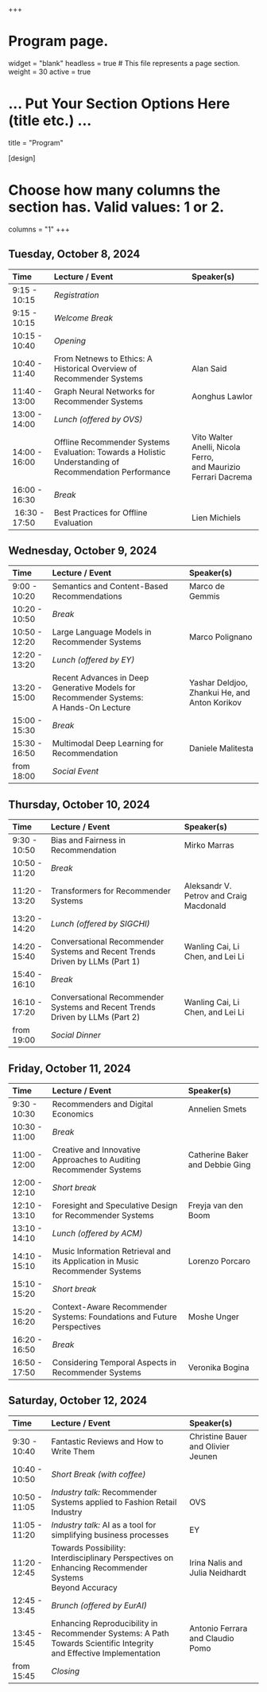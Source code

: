 +++
# Program page.
widget = "blank"
headless = true  # This file represents a page section.
weight = 30
active = true 

# ... Put Your Section Options Here (title etc.) ...
title = "Program"

[design]
  # Choose how many columns the section has. Valid values: 1 or 2.
  columns = "1"
+++

## Tuesday, October 8, 2024
| Time | Lecture / Event | Speaker(s) |
|:-----|:--------|:---------|
| 9:15 - 10:15   | *Registration* ||
| 9:15 - 10:15   | *Welcome Break* ||
| 10:15 - 10:40  | *Opening* ||
| 10:40 - 11:40 | From Netnews to Ethics: A Historical Overview of Recommender Systems | Alan Said | 
| 11:40 - 13:00 | Graph Neural Networks for Recommender Systems | Aonghus Lawlor |
| 13:00 - 14:00 | *Lunch (offered by OVS)* || 
| 14:00 - 16:00 | Offline Recommender Systems Evaluation: Towards a Holistic Understanding of<br>Recommendation Performance | Vito Walter Anelli, Nicola Ferro,<br>and Maurizio Ferrari Dacrema |
| 16:00 - 16:30 | *Break* ||
| 16:30 - 17:50 | Best Practices for Offline Evaluation | Lien Michiels |


## Wednesday, October 9, 2024
| Time | Lecture / Event | Speaker(s) |
|:-----|:--------|:---------|
| 9:00 - 10:20  | Semantics and Content-Based Recommendations | Marco de Gemmis |
| 10:20 - 10:50 | *Break* ||
| 10:50 - 12:20 | Large Language Models in Recommender Systems | Marco Polignano |
| 12:20 - 13:20 | *Lunch (offered by EY)* ||
| 13:20 - 15:00 | Recent Advances in Deep Generative Models for Recommender Systems:<br>A Hands-On Lecture | Yashar Deldjoo, Zhankui He, and<br>Anton Korikov |
| 15:00 - 15:30 | *Break* ||
| 15:30 - 16:50 | Multimodal Deep Learning for Recommendation | Daniele Malitesta |
| from 18:00    | *Social Event* ||


## Thursday, October 10, 2024
| Time | Lecture / Event | Speaker(s) |
|:-----|:--------|:---------|
| 9:30 - 10:50 | Bias and Fairness in Recommendation | Mirko Marras |
| 10:50 - 11:20 | *Break* ||
| 11:20 - 13:20  | Transformers for Recommender Systems | Aleksandr V. Petrov and Craig Macdonald|
| 13:20 - 14:20 | *Lunch (offered by SIGCHI)* ||
| 14:20 - 15:40 | Conversational Recommender Systems and Recent Trends Driven by LLMs (Part 1) | Wanling Cai, Li Chen, and Lei Li |
| 15:40 - 16:10 | *Break* ||
| 16:10 - 17:20 | Conversational Recommender Systems and Recent Trends Driven by LLMs (Part 2) | Wanling Cai, Li Chen, and Lei Li |
| from 19:00    | *Social Dinner* ||


## Friday, October 11, 2024
| Time | Lecture / Event | Speaker(s) |
|:-----|:--------|:---------|
| 9:30 - 10:30  | Recommenders and Digital Economics | Annelien Smets |
| 10:30 - 11:00 | *Break* ||
| 11:00 - 12:00 | Creative and Innovative Approaches to Auditing Recommender Systems | Catherine Baker and Debbie Ging |
| 12:00 - 12:10 | *Short break* ||
| 12:10 - 13:10 | Foresight and Speculative Design for Recommender Systems | Freyja van den Boom |
| 13:10 - 14:10 | *Lunch (offered by ACM)* ||
| 14:10 - 15:10 | Music Information Retrieval and its Application in Music Recommender Systems | Lorenzo Porcaro |
| 15:10 - 15:20 | *Short break* ||
| 15:20 - 16:20 | Context-Aware Recommender Systems: Foundations and Future Perspectives | Moshe Unger |
| 16:20 - 16:50 | *Break* ||
| 16:50 - 17:50 | Considering Temporal Aspects in Recommender Systems | Veronika Bogina |


## Saturday, October 12, 2024
| Time | Lecture / Event | Speaker(s) |
|:-----|:--------|:---------|
| 9:30 - 10:40  | Fantastic Reviews and How to Write Them | Christine Bauer and Olivier Jeunen |
| 10:40 - 10:50 | *Short Break (with coffee)* ||
| 10:50 - 11:05  | *Industry talk:* Recommender Systems applied to Fashion Retail Industry | OVS |
| 11:05 - 11:20  | *Industry talk:* AI as a tool for simplifying business processes | EY |
| 11:20 - 12:45 | Towards Possibility: Interdisciplinary Perspectives on Enhancing Recommender Systems<br>Beyond Accuracy | Irina Nalis and Julia Neidhardt |
| 12:45 - 13:45 | *Brunch (offered by EurAI)* ||
| 13:45 - 15:45 | Enhancing Reproducibility in Recommender Systems: A Path Towards Scientific Integrity<br>and Effective Implementation | Antonio Ferrara and Claudio Pomo | 
| from 15:45    | *Closing* ||



<!-- ## Tuesday, October 8, 2024
| Time | Lecture / Event | Speaker(s) |
|:-----|:--------|:---------|
| 8:30 - 9:30   | *Registration* ||
| 9:30 - 10:00  | *Opening* ||
| 10:00 - 11:00 | From Netnews to Ethics: A Historical Overview of Recommender Systems | Alan Said | 
| 11:00 - 11:30 | *Break* ||
| 11:30 - 12:50 | Graph Neural Networks for Recommender Systems | Aonghus Lawlor |
| 12:50 - 14:00 | *Lunch* || 
| 14:00 - 16:00 | Offline Recommender Systems Evaluation: Towards a Holistic Understanding of<br>Recommendation Performance | Vito Walter Anelli, Nicola Ferro,<br>and Maurizio Ferrari Dacrema |
| 16:00 - 16:30 | *Break* ||
| 16:30 - 17:50 | Best Practices for Offline Evaluation | Lien Michiels |


## Wednesday, October 9, 2024
| Time | Lecture / Event | Speaker(s) |
|:-----|:--------|:---------|
| 9:00 - 10:30  | Large Language Models in Recommender Systems | Marco Polignano |
| 10:30 - 11:00 | *Break* ||
| 11:00 - 12:20 | Semantics and Content-Based Recommendations | Marco de Gemmis |
| 12:20 - 13:30 | *Lunch* ||
| 13:30 - 14:50 | Multimodal Deep Learning for Recommendation | Daniele Malitesta |
| 14:50 - 15:20 | *Break* ||
| 15:20 - 17:00 | Recent Advances in Deep Generative Models for Recommender Systems:<br>A Hands-On Lecture | Yashar Deldjoo, Zhankui He, and<br>Anton Korikov |
| from 18:00    | *Social Event* ||


## Thursday, October 10, 2024
| Time | Lecture / Event | Speaker(s) |
|:-----|:--------|:---------|
| 9:30 - 11:30  | Transformers for Recommender Systems | Craig Macdonald and Aleksandr V. Petrov |
| 11:30 - 12:00 | *Break* ||
| 12:00 - 13:20 | Conversational Recommender Systems and Recent Trends Driven by LLMs (Part 1) | Wanling Cai, Li Chen, and Lei Li |
| 13:20 - 14:30 | *Lunch* ||
| 14:30 - 15:40 | Conversational Recommender Systems and Recent Trends Driven by LLMs (Part 2) | Wanling Cai, Li Chen, and Lei Li |
| 15:40 - 16:10 | *Break* ||
| 16:10 - 17:30 | Bias and Fairness in Recommendation | Mirko Marras |
| from 19:00    | *Social Dinner* ||


## Friday, October 11, 2024
| Time | Lecture / Event | Speaker(s) |
|:-----|:--------|:---------|
| 9:30 - 10:30  | Recommenders and Digital Economics | Anneline Smets |
| 10:30 - 11:30 | Creative and Innovative Approaches to Auditing Recommender Systems | Catherine Baker and Debbie Ging |
| 11:30 - 12:00 | *Break* ||
| 12:00 - 13:00 | Foresight and Speculative Design for Recommender Systems | Freyja van den Boom |
| 13:00 - 14:10 | *Lunch* ||
| 14:10 - 15:10 | Music Information Retrieval and its Application in Music Recommender Systems | Lorenzo Porcaro |
| 15:10 - 16:10 | Context-Aware Recommender Systems: Foundations and Future Perspectives | Moshe Unger |
| 16:10 - 16:40 | *Break* ||
| 16:40 - 17:40 | Considering Temporal Aspects in Recommender Systems | Veronika Bogina |


## Saturday, October 12, 2024
| Time | Lecture / Event | Speaker(s) |
|:-----|:--------|:---------|
| 9:40 - 11:00  | Fantastic Reviews and How to Write Them | Christine Bauer and Olivier Jeunen |
| 11:00 - 12:30 | Towards Possibility: Interdisciplinary Perspectives on Enhancing Recommender Systems<br>Beyond Accuracy | Irina Nalis and Julia Neidhardt |
| 12:30 - 14:00 | *Brunch* ||
| 14:00 - 16:00 | Enhancing Reproducibility in Recommender Systems: A Path Towards Scientific Integrity<br>and Effective Implementation | Antonio Ferrara and Claudio Pomo | 
| from 16:00    | *Closing* || -->



<!-- 
| Slot | Time        | Monday June 12                                           | Tuesday June 13                                                            | Wednesday June 14                                                           | Thursday June 15                                       | Friday June 16                                      |
|------|-------------|----------------------------------------------------------|----------------------------------------------------------------------------|-----------------------------------------------------------------------------|--------------------------------------------------------|-----------------------------------------------------|
| 1    | 8:45-10:15  |                                                          | S3: Group recommendation, part 1 (Ludovico Boratto)                        | S7: Knowledge-based recommendation (Pasquale Lops + Marco de Gemmis)        | S11: Media recommendation (Özlem Özgöbek + Daan Odijk)    | S15: Job recommendation (David Graus + Mesut Kaya)  |
|      | 10:15-10:45 |                                                          | Coffee break                                                               | Coffee break                                                                | Coffee break                                              | Coffee break                                        |
| 2    | 10:45-12:15 |                                                          | S4: Group recommendation, part 2 (Ludovico Boratto)                        | S8: Lab session (Marco Polignano)                                           | S12: Best practices for offline evaluation (Lien Michiels)| S16: E-commerce (Humberto Corona)                   |
|      | 12:15-13:15 |                                                          | Lunch                                                                      | Lunch                                                                       | Lunch                                                     | Lunch                                               |
| 3    | 13:15-14:45 | S1: Intro (Dietmar Jannach)                              | S5: Perspectives on Evaluation (Christine Bauer + Martijn Willemsen)       | S9: Conversational recommendation (Cataldo Musto)                           | S13: Fairness (Christine Bauer)                           | S17: Multi-stakeholder recommendation (Robin Burke) |
|      | 14:45-15:15 | Coffee break                                             | Coffee break                                                               | Coffee break                                                                | Coffee break                                              | Coffee break                                        |
| 4    | 15:15-16:45 | S2: Recommenders in the wild (Kim Falk + Morten Arngren) | S6: Content-based filtering (Pasquale Lops + Marco de Gemmis)              | S10: User-centered evaluation, part 2 (Martijn Willemsen + Christine Bauer) | S14: Explainability (Leandro Balby Marinho)               | S18: Closing (Robin Burke)                          |
|      |             |                                                          |                                                                            |                                                                             |                                                           |                                                     |
| 5    | 18:00-21:00 |                                                          | Social event: Boat tour & Reffen street food                               | Social event: Boulebar                                                      |                                                           |                                                     |
-->